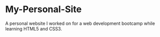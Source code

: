 # My-Personal-Site
A personal website I worked on for a web development bootcamp while learning HTML5 and CSS3.
